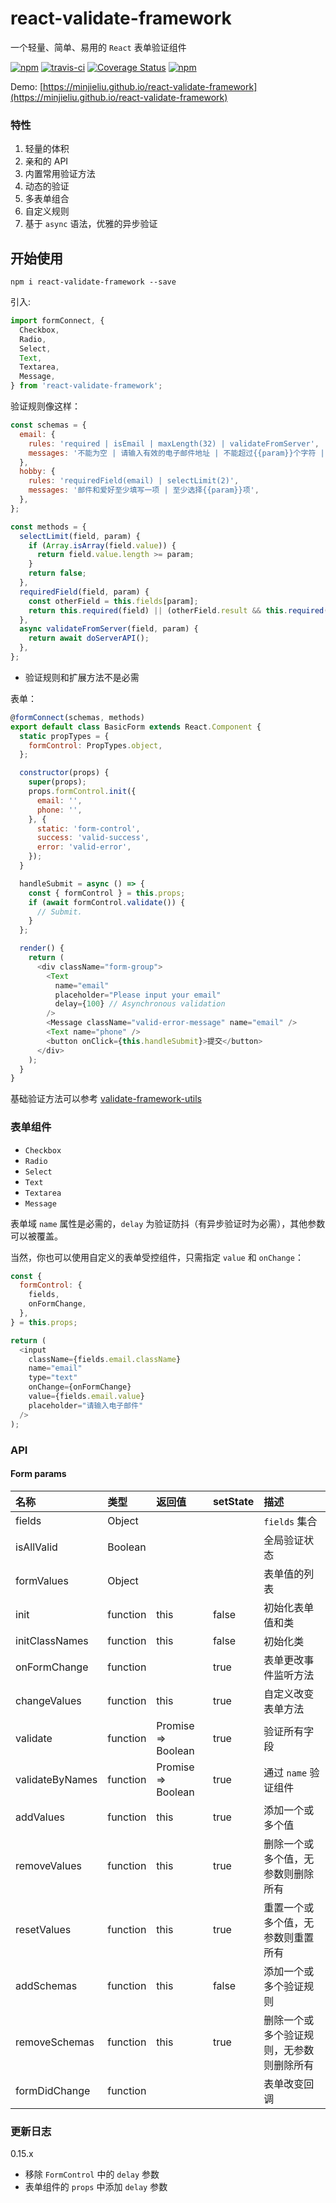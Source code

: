 # react-validate-framework

一个轻量、简单、易用的 `React` 表单验证组件

[![npm](https://img.shields.io/npm/v/react-validate-framework.svg?style=flat-square)](https://www.npmjs.com/package/react-validate-framework)
[![travis-ci](https://travis-ci.org/MinJieLiu/react-validate-framework.svg?branch=master)](https://travis-ci.org/MinJieLiu/react-validate-framework)
[![Coverage Status](https://coveralls.io/repos/github/MinJieLiu/react-validate-framework/badge.svg?branch=master)](https://coveralls.io/github/MinJieLiu/react-validate-framework?branch=master)
[![npm](https://img.shields.io/npm/dt/react-validate-framework.svg?style=flat-square)](https://github.com/MinJieLiu/react-validate-framework)

Demo: [https://minjieliu.github.io/react-validate-framework](https://minjieliu.github.io/react-validate-framework)

### 特性

 1. 轻量的体积
 1. 亲和的 API
 1. 内置常用验证方法
 1. 动态的验证
 1. 多表单组合
 1. 自定义规则
 1. 基于 `async` 语法，优雅的异步验证


## 开始使用

    npm i react-validate-framework --save

引入:

```js
import formConnect, {
  Checkbox,
  Radio,
  Select,
  Text,
  Textarea,
  Message,
} from 'react-validate-framework';
```

验证规则像这样：

```js
const schemas = {
  email: {
    rules: 'required | isEmail | maxLength(32) | validateFromServer',
    messages: '不能为空 | 请输入有效的电子邮件地址 | 不能超过{{param}}个字符 | 邮箱被占用',
  },
  hobby: {
    rules: 'requiredField(email) | selectLimit(2)',
    messages: '邮件和爱好至少填写一项 | 至少选择{{param}}项',
  },
};

const methods = {
  selectLimit(field, param) {
    if (Array.isArray(field.value)) {
      return field.value.length >= param;
    }
    return false;
  },
  requiredField(field, param) {
    const otherField = this.fields[param];
    return this.required(field) || (otherField.result && this.required(otherField));
  },
  async validateFromServer(field, param) {
    return await doServerAPI();
  },
};
```

 * 验证规则和扩展方法不是必需

表单：

```js
@formConnect(schemas, methods)
export default class BasicForm extends React.Component {
  static propTypes = {
    formControl: PropTypes.object,
  };

  constructor(props) {
    super(props);
    props.formControl.init({
      email: '',
      phone: '',
    }, {
      static: 'form-control',
      success: 'valid-success',
      error: 'valid-error',
    });
  }

  handleSubmit = async () => {
    const { formControl } = this.props;
    if (await formControl.validate()) {
      // Submit.
    }
  };

  render() {
    return (
      <div className="form-group">
        <Text
          name="email"
          placeholder="Please input your email"
          delay={100} // Asynchronous validation
        />
        <Message className="valid-error-message" name="email" />
        <Text name="phone" />
        <button onClick={this.handleSubmit}>提交</button>
      </div>
    );
  }
}
```

基础验证方法可以参考 [validate-framework-utils](https://github.com/MinJieLiu/validate-framework-utils)

### 表单组件

 * `Checkbox`
 * `Radio`
 * `Select`
 * `Text`
 * `Textarea`
 * `Message`

表单域 `name` 属性是必需的，`delay` 为验证防抖（有异步验证时为必需），其他参数可以被覆盖。

当然，你也可以使用自定义的表单受控组件，只需指定 `value` 和 `onChange`：

```js
const {
  formControl: {
    fields,
    onFormChange,
  },
} = this.props;

return (
  <input
    className={fields.email.className}
    name="email"
    type="text"
    onChange={onFormChange}
    value={fields.email.value}
    placeholder="请输入电子邮件"
  />
);
```

### API

#### Form params

| 名称 | 类型 | 返回值 | setState | 描述 |
| :--- | :--- | :--- | :--- | :--- |
| fields | Object | | | `fields` 集合 |
| isAllValid | Boolean | | | 全局验证状态 |
| formValues | Object | | | 表单值的列表 |
| init | function | this | false | 初始化表单值和类 |
| initClassNames | function | this | false | 初始化类 |
| onFormChange | function | | true | 表单更改事件监听方法 |
| changeValues | function | this | true | 自定义改变表单方法 |
| validate | function | Promise => Boolean | true | 验证所有字段 |
| validateByNames | function | Promise => Boolean | true | 通过 `name` 验证组件 |
| addValues | function | this | true | 添加一个或多个值 |
| removeValues | function | this | true | 删除一个或多个值，无参数则删除所有 |
| resetValues | function | this | true | 重置一个或多个值，无参数则重置所有 |
| addSchemas | function | this | false | 添加一个或多个验证规则 |
| removeSchemas | function | this | true | 删除一个或多个验证规则，无参数则删除所有 |
| formDidChange | function | | | 表单改变回调 |

### 更新日志

0.15.x

 * 移除 `FormControl` 中的 `delay` 参数
 * 表单组件的 `props` 中添加 `delay` 参数
